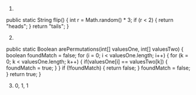 1. 

public static String flip() {
    int r = Math.random() * 3;
    if (r < 2) {
        return "heads";
    }
    return "tails";
}

2.

public static Boolean arePermutations(int[] valuesOne, int[] valuesTwo) {
    boolean foundMatch = false;
    for (i = 0; i < valuesOne.length; i++) {
        for (k = 0; k < valuesOne.length; k++) {
            if(valuesOne[i] == valuesTwo[k]) {
                foundMatch = true;
            }
        }
        if (!foundMatch) {
            return false;
        }
        foundMatch = false;
    }
    return true;
}

3. 0, 1, 1